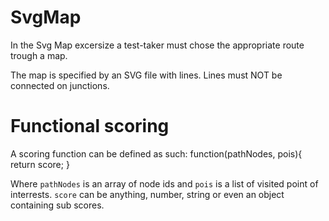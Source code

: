 # SvgMap
In the Svg Map excersize a test-taker must chose the appropriate route trough a map.

The map is specified by an SVG file with lines. Lines must NOT be connected on junctions.

# Functional scoring
A scoring function can be defined as such:
    function(pathNodes, pois){
      return score;
    }

Where `pathNodes` is an array of node ids and `pois` is a list of visited point of interrests.
`score` can be anything, number, string or even an object containing sub scores.
